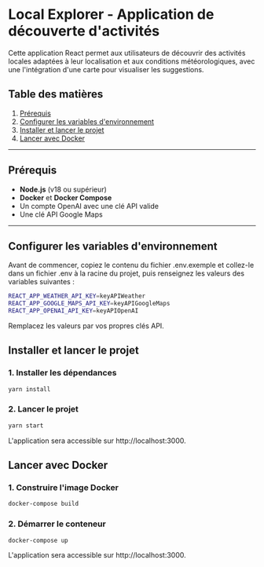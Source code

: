 # Local Explorer - Application de découverte d'activités

Cette application React permet aux utilisateurs de découvrir des activités locales adaptées à leur localisation et aux conditions météorologiques, avec une l'intégration d'une carte pour visualiser les suggestions.

## Table des matières

1. [Prérequis](#prérequis)
2. [Configurer les variables d'environnement](#configurer-les-variables-denvironnement)
3. [Installer et lancer le projet](#installer-et-lancer-le-projet)
4. [Lancer avec Docker](#lancer-avec-docker)

---

## Prérequis

- **Node.js** (v18 ou supérieur)
- **Docker** et **Docker Compose**
- Un compte OpenAI avec une clé API valide
- Une clé API Google Maps

---

## Configurer les variables d'environnement


Avant de commencer, copiez le contenu du fichier .env.exemple et collez-le dans un fichier .env à la racine du projet, puis renseignez les valeurs des variables suivantes :


```bash
REACT_APP_WEATHER_API_KEY=keyAPIWeather
REACT_APP_GOOGLE_MAPS_API_KEY=keyAPIGoogleMaps
REACT_APP_OPENAI_API_KEY=keyAPIOpenAI
```

Remplacez les valeurs par vos propres clés API.

## Installer et lancer le projet

### 1. Installer les dépendances
```bash
yarn install
```

### 2. Lancer le projet
```bash
yarn start
```
L'application sera accessible sur http://localhost:3000.



## Lancer avec Docker

### 1. Construire l'image Docker
```bash
docker-compose build
```

### 2. Démarrer le conteneur
```bash
docker-compose up
```

L'application sera accessible sur http://localhost:3000.